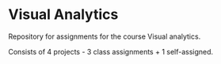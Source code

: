 # Visual Analytics
Repository for assignments for the course Visual analytics.

Consists of 4 projects - 3 class assignments + 1 self-assigned.
